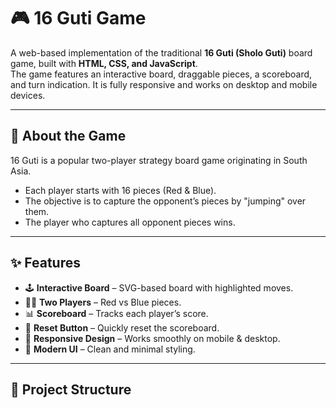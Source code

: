 # 🎮 16 Guti Game

A web-based implementation of the traditional **16 Guti (Sholo Guti)** board game, built with **HTML, CSS, and JavaScript**.  
The game features an interactive board, draggable pieces, a scoreboard, and turn indication. It is fully responsive and works on desktop and mobile devices.

---

## 📖 About the Game
16 Guti is a popular two-player strategy board game originating in South Asia.  
- Each player starts with 16 pieces (Red & Blue).  
- The objective is to capture the opponent’s pieces by "jumping" over them.  
- The player who captures all opponent pieces wins.  

---

## ✨ Features
- 🕹️ **Interactive Board** – SVG-based board with highlighted moves.  
- 🔴🔵 **Two Players** – Red vs Blue pieces.  
- 📊 **Scoreboard** – Tracks each player’s score.  
- 🔄 **Reset Button** – Quickly reset the scoreboard.  
- 📱 **Responsive Design** – Works smoothly on mobile & desktop.  
- 🎨 **Modern UI** – Clean and minimal styling.  

---

## 📂 Project Structure
